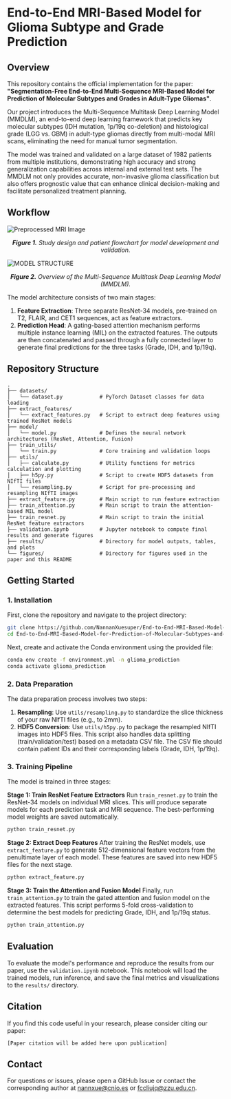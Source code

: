 # End-to-End MRI-Based Model for Glioma Subtype and Grade Prediction

## Overview

This repository contains the official implementation for the paper: **"Segmentation-Free End-to-End Multi-Sequence MRI-Based Model for Prediction of Molecular Subtypes and Grades in Adult-Type Gliomas"**.

Our project introduces the Multi-Sequence Multitask Deep Learning Model (MMDLM), an end-to-end deep learning framework that predicts key molecular subtypes (IDH mutation, 1p/19q co-deletion) and histological grade (LGG vs. GBM) in adult-type gliomas directly from multi-modal MRI scans, eliminating the need for manual tumor segmentation.

The model was trained and validated on a large dataset of 1982 patients from multiple institutions, demonstrating high accuracy and strong generalization capabilities across internal and external test sets. The MMDLM not only provides accurate, non-invasive glioma classification but also offers prognostic value that can enhance clinical decision-making and facilitate personalized treatment planning.

## Workflow

![Preprocessed MRI Image](figures/Fig1.png)
*<p align="center"><b>Figure 1.</b> Study design and patient flowchart for model development and validation.</p>*

![MODEL STRUCTURE](figures/Fig2.png)
*<p align="center"><b>Figure 2.</b> Overview of the Multi-Sequence Multitask Deep Learning Model (MMDLM).</p>*

The model architecture consists of two main stages:
1.  **Feature Extraction**: Three separate ResNet-34 models, pre-trained on T2, FLAIR, and CET1 sequences, act as feature extractors.
2.  **Prediction Head**: A gating-based attention mechanism performs multiple instance learning (MIL) on the extracted features. The outputs are then concatenated and passed through a fully connected layer to generate final predictions for the three tasks (Grade, IDH, and 1p/19q).

## Repository Structure

```
.
├── datasets/
│   └── dataset.py            # PyTorch Dataset classes for data loading
├── extract_features/
│   └── extract_features.py   # Script to extract deep features using trained ResNet models
├── model/
│   └── model.py              # Defines the neural network architectures (ResNet, Attention, Fusion)
├── train_utils/
│   └── train.py              # Core training and validation loops
├── utils/
│   ├── calculate.py          # Utility functions for metrics calculation and plotting
│   ├── h5py.py               # Script to create HDF5 datasets from NIfTI files
│   └── resampling.py         # Script for pre-processing and resampling NIfTI images
├── extract_feature.py        # Main script to run feature extraction
├── train_attention.py        # Main script to train the attention-based MIL model
├── train_resnet.py           # Main script to train the initial ResNet feature extractors
├── validation.ipynb          # Jupyter notebook to compute final results and generate figures
├── results/                  # Directory for model outputs, tables, and plots
└── figures/                  # Directory for figures used in the paper and this README
```

## Getting Started

### 1. Installation

First, clone the repository and navigate to the project directory:
```bash
git clone https://github.com/NannanXuesuper/End-to-End-MRI-Based-Model-for-Prediction-of-Molecular-Subtypes-and-Grades.git
cd End-to-End-MRI-Based-Model-for-Prediction-of-Molecular-Subtypes-and-Grades
```

Next, create and activate the Conda environment using the provided file:
```bash
conda env create -f environment.yml -n glioma_prediction
conda activate glioma_prediction
```

### 2. Data Preparation

The data preparation process involves two steps:
1.  **Resampling**: Use `utils/resampling.py` to standardize the slice thickness of your raw NIfTI files (e.g., to 2mm).
2.  **HDF5 Conversion**: Use `utils/h5py.py` to package the resampled NIfTI images into HDF5 files. This script also handles data splitting (train/validation/test) based on a metadata CSV file. The CSV file should contain patient IDs and their corresponding labels (Grade, IDH, 1p/19q).

### 3. Training Pipeline

The model is trained in three stages:

**Stage 1: Train ResNet Feature Extractors**
Run `train_resnet.py` to train the ResNet-34 models on individual MRI slices. This will produce separate models for each prediction task and MRI sequence. The best-performing model weights are saved automatically.
```bash
python train_resnet.py
```

**Stage 2: Extract Deep Features**
After training the ResNet models, use `extract_feature.py` to generate 512-dimensional feature vectors from the penultimate layer of each model. These features are saved into new HDF5 files for the next stage.
```bash
python extract_feature.py
```

**Stage 3: Train the Attention and Fusion Model**
Finally, run `train_attention.py` to train the gated attention and fusion model on the extracted features. This script performs 5-fold cross-validation to determine the best models for predicting Grade, IDH, and 1p/19q status.
```bash
python train_attention.py
```

## Evaluation

To evaluate the model's performance and reproduce the results from our paper, use the `validation.ipynb` notebook. This notebook will load the trained models, run inference, and save the final metrics and visualizations to the `results/` directory.

## Citation

If you find this code useful in your research, please consider citing our paper:

```
[Paper citation will be added here upon publication]
```

## Contact

For questions or issues, please open a GitHub Issue or contact the corresponding author at [nannxue@cnio.es](mailto:nannxue@cnio.es) or [fccliujq@zzu.edu.cn](mailto:fccliujq@zzu.edu.cn).

